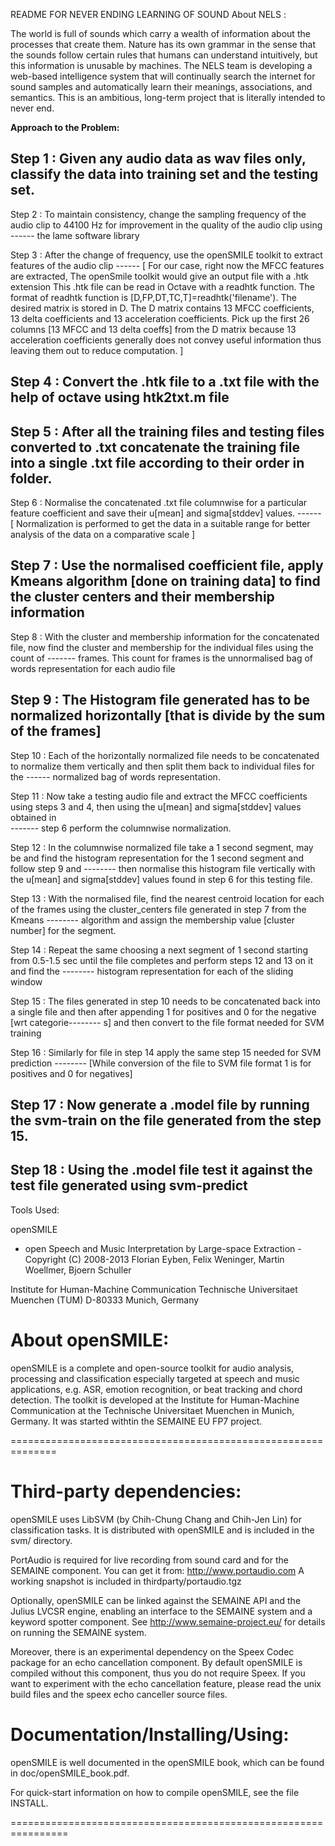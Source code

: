 README FOR NEVER ENDING LEARNING OF SOUND
About NELS : 

The world is full of sounds which carry a wealth of information about the processes that create them. Nature has its own grammar in the sense that the sounds follow certain rules that humans can understand intuitively, but this information is unusable by machines. The NELS team is developing a web-based intelligence system that will continually search the internet for sound samples and automatically learn their meanings, associations, and semantics. This is an ambitious, long-term project that is literally intended to never end.

**************************Approach to the Problem:**************************

Step 1 :  Given any audio data as wav files only, classify the data into training set and the testing set. 
-------
Step 2 :  To maintain consistency, change the sampling frequency of the audio clip to 44100 Hz for improvement in the quality of the audio clip using 		   
------	  the lame software library
 
Step 3 :  After the change of frequency, use the openSMILE toolkit to extract features of the audio clip
------    [ For our case, right now the MFCC features are extracted, The openSmile toolkit would give an output file with a .htk extension
            This .htk file can be read in Octave with a readhtk function. The format of readhtk function is [D,FP,DT,TC,T]=readhtk('filename').
            The desired matrix is stored in D. The D matrix contains 13 MFCC coefficients, 13 delta coefficients and 13 acceleration coefficients.
            Pick up the first 26 columns [13 MFCC and 13 delta coeffs] from the D matrix because 13 acceleration coefficients generally does not convey 
            useful information thus leaving them out to reduce computation. ]

Step 4 :  Convert the .htk file to a .txt file with the help of octave using htk2txt.m file
------
Step 5 :  After all the training files and testing files converted to .txt concatenate the training file into a single .txt file according to their order in folder.
------
Step 6 :  Normalise the concatenated .txt file columnwise for a particular feature coefficient and save their u[mean] and sigma[stddev] values. 
------    [ Normalization is performed to get the data in a suitable range for better analysis of the data on a comparative scale ] 

Step 7 :  Use the normalised coefficient file, apply Kmeans algorithm [done on training data] to find the cluster centers and their membership information 
------
Step 8 :  With the cluster and membership information for the concatenated file, now find the cluster and membership for the individual files using the count of 
-------   frames. This count for frames is the unnormalised bag of words representation for each audio file
 
Step 9 :  The Histogram file generated has to be normalized horizontally [that is divide by the sum of the frames] 
------
Step 10 : Each of the horizontally normalized file needs to be concatenated to normalize them vertically and then split them back to individual files for the 
------    normalized bag of words representation.

Step 11 : Now take a testing audio file and extract the MFCC coefficients using steps 3 and 4, then using the u[mean] and sigma[stddev] values obtained in            
-------   step 6 perform the columnwise normalization.

Step 12 : In the columnwise normalized file take a 1 second segment, may be and find the histogram representation for the 1 second segment and follow step 9 and 
--------  then normalise this histogram file vertically with the u[mean] and sigma[stddev] values found in step 6 for this testing file.

Step 13 : With the normalised file, find the nearest centroid location for each of the frames using the cluster_centers file generated in step 7 from the Kmeans 
--------  algorithm and assign the membership value [cluster number] for the segment. 
 
Step 14 : Repeat the same choosing a next segment of 1 second starting from 0.5-1.5 sec until the file completes and perform steps 12 and 13 on it and find the 
--------  histogram representation for each of the sliding window

Step 15 : The files generated in step 10 needs to be concatenated back into a single file and then after appending 1 for positives and 0 for the negative [wrt categorie--------  s] and then convert to the file format needed for SVM training


Step 16 : Similarly for file in step 14 apply the same step 15 needed for SVM prediction
--------  [While conversion of the file to SVM file format 1 is for positives and 0 for negatives]

Step 17 : Now generate a .model file by running the svm-train on the file generated from the step 15.
-------

Step 18 : Using the .model file test it against the test file generated using svm-predict
-------

Tools Used:

 openSMILE
   - open Speech and Music Interpretation by Large-space Extraction -
  Copyright (C) 2008-2013  Florian Eyben, Felix Weninger, Martin Woellmer, Bjoern Schuller
  
  Institute for Human-Machine Communication
  Technische Universitaet Muenchen (TUM)
  D-80333 Munich, Germany


About openSMILE:
================

openSMILE is a complete and open-source toolkit for audio analysis, processing and classification especially targeted at speech and music applications, e.g. ASR, emotion recognition, or beat tracking and chord detection.
The toolkit is developed at the Institute for Human-Machine Communication at the Technische Universitaet Muenchen in Munich, Germany.
It was started withtin the SEMAINE EU FP7 project.

==============================================================


Third-party dependencies:
=========================

openSMILE uses LibSVM (by Chih-Chung Chang and Chih-Jen Lin) for classification tasks. It is distributed with openSMILE and is included in the svm/ directory.

PortAudio is required for live recording from sound card and for the SEMAINE component.
You can get it from: http://www.portaudio.com
A working snapshot is included in thirdparty/portaudio.tgz

Optionally, openSMILE can be linked against the SEMAINE API and the Julius LVCSR engine, enabling an interface to the SEMAINE system and a keyword spotter component. See http://www.semaine-project.eu/ for details on running the SEMAINE system.

Moreover, there is an experimental dependency on the Speex Codec package for an echo cancellation component. By default openSMILE is compiled without this component, thus you do not require Speex. If you want to experiment with the echo cancellation feature, please read the unix build files and the speex echo canceller source files. 


Documentation/Installing/Using:
===============================

openSMILE is well documented in the openSMILE book, which can be found in doc/openSMILE_book.pdf.

For quick-start information on how to compile openSMILE, see the file INSTALL.

================================================================

